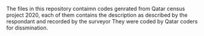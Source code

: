 The files in this repository contaimn codes genrated from Qatar census project 2020, each of them contains the description as described by the respondant and recorded by the surveyor
They were coded by Qatar coders for dissmination.
